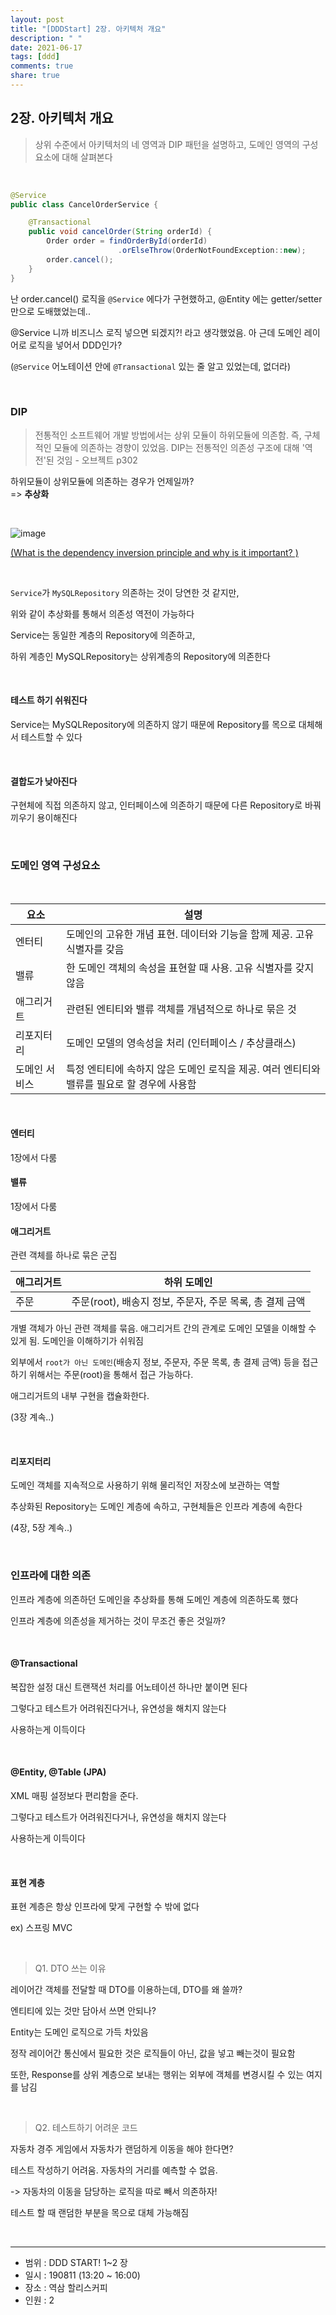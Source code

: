 ```yaml
---
layout: post
title: "[DDDStart] 2장. 아키텍처 개요"
description: " "
date: 2021-06-17
tags: [ddd]
comments: true
share: true
---
```


## 2장. 아키텍처 개요

> 상위 수준에서 아키텍처의 네 영역과 DIP 패턴을 설명하고, 도메인 영역의 구성요소에 대해 살펴본다

&nbsp;

```java
@Service
public class CancelOrderService {

    @Transactional
    public void cancelOrder(String orderId) {
        Order order = findOrderById(orderId)
                        .orElseThrow(OrderNotFoundException::new);
        order.cancel();
    }
}
```

난 order.cancel() 로직을 `@Service` 에다가 구현했하고, @Entity 에는 getter/setter 만으로 도배했었는데..

@Service 니까 비즈니스 로직 넣으면 되겠지?! 라고 생각했었음. 아 근데 도메인 레이어로 로직을 넣어서 DDD인가?

(`@Service` 어노테이션 안에 `@Transactional` 있는 줄 알고 있었는데, 없더라)

&nbsp;

### DIP

> 전통적인 소프트웨어 개발 방법에서는 상위 모듈이 하위모듈에 의존함. 즉, 구체적인 모듈에 의존하는 경향이 있었음. DIP는 전통적인 의존성 구조에 대해 '역전'된 것임 - 오브젝트 p302

하위모듈이 상위모듈에 의존하는 경우가 언제일까?  
=> **추상화**

&nbsp;

![image](https://user-images.githubusercontent.com/25674959/62841045-5f59e800-bcde-11e9-936f-0e45abf86441.png)

[(What is the dependency inversion principle and why is it important?
)](https://stackoverflow.com/questions/62539/what-is-the-dependency-inversion-principle-and-why-is-it-important)

&nbsp;

`Service`가 `MySQLRepository` 의존하는 것이 당연한 것 같지만,

위와 같이 추상화를 통해서 의존성 역전이 가능하다

Service는 동일한 계층의 Repository에 의존하고, 

하위 계층인 MySQLRepository는 상위계층의 Repository에 의존한다

&nbsp;

#### 테스트 하기 쉬워진다

Service는 MySQLRepository에 의존하지 않기 때문에 Repository를 목으로 대체해서 테스트할 수 있다

&nbsp;

#### 결합도가 낮아진다

구현체에 직접 의존하지 않고, 인터페이스에 의존하기 때문에 다른 Repository로 바꿔끼우기 용이해진다

&nbsp;
&nbsp;

### 도메인 영역 구성요소

&nbsp;

|요소|설명|
|---|---|
|엔터티|도메인의 고유한 개념 표현. 데이터와 기능을 함께 제공. 고유 식별자를 갖음|
|밸류|한 도메인 객체의 속성을 표현할 때 사용. 고유 식별자를 갖지 않음|
|애그리거트|관련된 엔티티와 밸류 객체를 개념적으로 하나로 묶은 것|
|리포지터리|도메인 모델의 영속성을 처리 (인터페이스 / 추상클래스)|
|도메인 서비스|특정 엔티티에 속하지 않은 도메인 로직을 제공. 여러 엔티티와 밸류를 필요로 할 경우에 사용함|

&nbsp;

#### 엔터티

1장에서 다룸

#### 밸류

1장에서 다룸

#### 애그리거트

관련 객체를 하나로 묶은 군집

|애그리거트|하위 도메인|
|--|--|
|주문|주문(root), 배송지 정보, 주문자, 주문 목록, 총 결제 금액|

개별 객체가 아닌 관련 객체를 묶음. 애그리거트 간의 관계로 도메인 모델을 이해할 수 있게 됨. 도메인을 이해하기가 쉬워짐

외부에서 `root가 아닌 도메인`(배송지 정보, 주문자, 주문 목록, 총 결제 금액) 등을 접근하기 위해서는 주문(root)을 통해서 접근 가능하다.

애그리거트의 내부 구현을 캡슐화한다.

(3장 계속..)

&nbsp;

#### 리포지터리

도메인 객체를 지속적으로 사용하기 위해 물리적인 저장소에 보관하는 역할

추상화된 Repository는 도메인 계층에 속하고, 구현체들은 인프라 계층에 속한다

(4장, 5장 계속..)

&nbsp;

### 인프라에 대한 의존

인프라 계층에 의존하던 도메인을 추상화를 통해 도메인 계층에 의존하도록 했다

인프라 계층에 의존성을 제거하는 것이 무조건 좋은 것일까?

&nbsp;

#### @Transactional

복잡한 설정 대신 트랜잭션 처리를 어노테이션 하나만 붙이면 된다

그렇다고 테스트가 어려워진다거나, 유연성을 해치지 않는다

사용하는게 이득이다

&nbsp;

#### @Entity, @Table (JPA)

XML 매핑 설정보다 편리함을 준다.

그렇다고 테스트가 어려워진다거나, 유연성을 해치지 않는다

사용하는게 이득이다

&nbsp;

#### 표현 계층

표현 계층은 항상 인프라에 맞게 구현할 수 밖에 없다

ex) 스프링 MVC

&nbsp;
&nbsp;

> Q1. DTO 쓰는 이유

레이어간 객체를 전달할 때 DTO를 이용하는데, DTO를 왜 쓸까?

엔티티에 있는 것만 담아서 쓰면 안되나?

Entity는 도메인 로직으로 가득 차있음

정작 레이어간 통신에서 필요한 것은 로직들이 아닌, 값을 넣고 빼는것이 필요함

또한, Response를 상위 계층으로 보내는 행위는 외부에 객체를 변경시킬 수 있는 여지를 남김

&nbsp;

> Q2. 테스트하기 어려운 코드

자동차 경주 게임에서 자동차가 랜덤하게 이동을 해야 한다면?

테스트 작성하기 어려움. 자동차의 거리를 예측할 수 없음.

-> 자동차의 이동을 담당하는 로직을 따로 빼서 의존하자!

테스트 할 때 랜덤한 부분을 목으로 대체 가능해짐

&nbsp;
&nbsp;

---

- 범위 : DDD START! 1~2 장
- 일시 : 190811 (13:20 ~ 16:00)
- 장소 : 역삼 할리스커피
- 인원 : 2